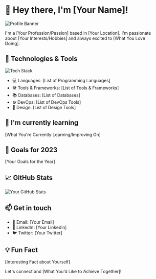 # 👋 Hey there, I'm [Your Name]!

![Profile Banner](link_to_banner_image)

I'm a [Your Profession/Passion] based in [Your Location]. I'm passionate about [Your Interests/Hobbies] and always excited to [What You Love Doing].

## 🔧 Technologies & Tools

![Tech Stack](link_to_tech_stack_image)

- 💻 Languages: [List of Programming Languages]
- 🛠️ Tools & Frameworks: [List of Tools & Frameworks]
- 📚 Databases: [List of Databases]
- ⚙️ DevOps: [List of DevOps Tools]
- 🎨 Design: [List of Design Tools]

## 🌱 I'm currently learning

[What You're Currently Learning/Improving On]

## 🚀 Goals for 2023

[Your Goals for the Year]

## 📈 GitHub Stats

![Your GitHub Stats](https://github-readme-stats.vercel.app/api?username=your_username&show_icons=true&hide_title=true&count_private=true&hide=prs&theme=radical)

## 📫 Get in touch

- 📧 Email: [Your Email]
- 💼 LinkedIn: [Your LinkedIn]
- 🐦 Twitter: [Your Twitter]

## 💡 Fun Fact

[Interesting Fact about Yourself]

Let's connect and [What You'd Like to Achieve Together]!
